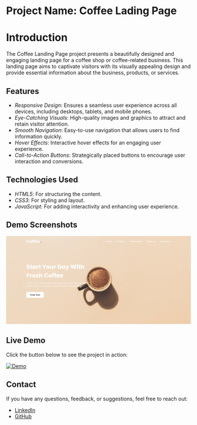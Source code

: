 # Project Name: Coffee Lading Page

# Introduction

The Coffee Landing Page project presents a beautifully designed and engaging landing page for a coffee shop or coffee-related business. This landing page aims to captivate visitors with its visually appealing design and provide essential information about the business, products, or services.

## Features

- *Responsive Design*: Ensures a seamless user experience across all devices, including desktops, tablets, and mobile phones.
- *Eye-Catching Visuals*: High-quality images and graphics to attract and retain visitor attention.
- *Smooth Navigation*: Easy-to-use navigation that allows users to find information quickly.
- *Hover Effects*: Interactive hover effects for an engaging user experience.
- *Call-to-Action Buttons*: Strategically placed buttons to encourage user interaction and conversions.

## Technologies Used

- *HTML5*: For structuring the content.
- *CSS3*: For styling and layout.
- *JavaScript*: For adding interactivity and enhancing user experience.

## Demo Screenshots

![Demo Screenshot](https://github.com/Daniish-Qureshi/Coffee-Lading-Page/blob/main/demo.png)

## Live Demo

Click the button below to see the project in action:

[![Demo](https://img.shields.io/badge/LIVE-DEMO-black)](https://daniish-qureshi.github.io/Coffee-Lading-Page/)

## Contact

If you have any questions, feedback, or suggestions, feel free to reach out:

- [LinkedIn](https://www.linkedin.com/in/danishqureshi786)
- [GitHub](https://github.com/Daniish-Qureshi)

